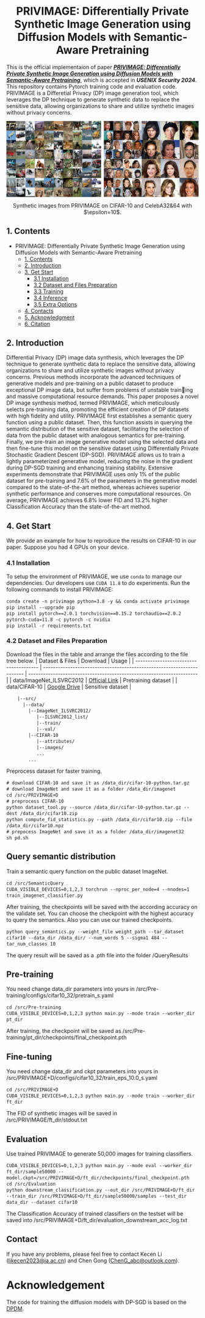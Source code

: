 <div align=center>
  
# PRIVIMAGE: Differentially Private Synthetic Image Generation using Diffusion Models with Semantic-Aware Pretraining
</div>

This is the official implementaion of paper [***PRIVIMAGE: Differentially Private Synthetic Image Generation using Diffusion Models with Semantic-Aware Pretraining***](https://arxiv.org/abs/2311.12850), which is accepted in ***USENIX Security 2024***. This repository contains Pytorch training code and evaluation code. PRIVIMAGE is a Differetial Privacy (DP) image generation tool, which leverages the DP technique to generate synthetic data to replace the sensitive data, allowing organizations to share and utilize synthetic images without privacy concerns.

<div align=center>
<img src="./sample1.png" width = "600" alt="Synthetic images by PRIVIMAGE with epsilon=10" align=center />
</div>

<p align="center">Synthetic images from PRIVIMAGE on CIFAR-10 and CelebA32&64 with $\epsilon=10$.</p>

## 1. Contents
- PRIVIMAGE: Differentially Private Synthetic Image Generation using Diffusion Models with Semantic-Aware Pretraining
  - [1. Contents](#1-contents)
  - [2. Introduction](#2-introduction)
  - [3. Get Start](#3-get-start)
    - [3.1 Installation](#31-installation)
    - [3.2 Dataset and Files Preparation](#32-dataset-and-files-preparation)
    - [3.3 Training](#33-training)
    - [3.4 Inference](#34-inference)
    - [3.5 Extra Options](#35-extra-options)
  - [4. Contacts](#4-contacts)
  - [5. Acknowledgment](#5-acknowledgment)
  - [6. Citation](#6-citation)

## 2. Introduction

Differential Privacy (DP) image data synthesis, which leverages the DP technique to generate synthetic data to replace the sensitive data, allowing organizations to share and utilize synthetic images without privacy concerns. Previous methods incorporate the advanced techniques of generative models and pre-training on a public dataset to produce exceptional DP image data, but suffer from problems of unstable training and massive computational resource demands. This paper proposes a novel DP image synthesis method, termed PRIVIMAGE, which meticulously selects pre-training data, promoting the efficient creation of DP datasets with high fidelity and utility. PRIVIMAGE first establishes a semantic query function using a public dataset. Then, this function assists in querying
the semantic distribution of the sensitive dataset, facilitating the selection of data from the public dataset with analogous semantics for pre-training. Finally, we pre-train an image generative model using the selected data and then fine-tune this model on the sensitive dataset using Differentially Private Stochastic Gradient Descent (DP-SGD). PRIVIMAGE allows us to train a lightly parameterized generative model, reducing the noise in the gradient during DP-SGD training and enhancing training stability. Extensive experiments demonstrate that PRIVIMAGE uses only 1% of the public dataset for pre-training and 7.6% of the parameters in the generative model compared to the state-of-the-art method, whereas achieves superior synthetic performance and conserves more computational resources. On average, PRIVIMAGE achieves 6.8% lower FID and 13.2% higher Classification Accuracy than the state-of-the-art method.

## 4. Get Start
We provide an example for how to reproduce the results on CIFAR-10 in our paper. Suppose you had 4 GPUs on your device.

### 4.1 Installation

To setup the environment of PRIVIMAGE, we use `conda` to manage our dependencies. Our developers use `CUDA 11.8` to do experiments. Run the following commands to install PRIVIMAGE:
 ```
conda create -n privimage python=3.8 -y && conda activate privimage
pip install --upgrade pip
pip install pytorch==2.0.1 torchvision==0.15.2 torchaudio==2.0.2 pytorch-cuda=11.8 -c pytorch -c nvidia
pip install -r requirements.txt 
 ```

### 4.2 Dataset and Files Preparation
Download the files in the table and arrange the files according to the file tree below.
  | Dataset & Files                        | Download                                                               | Usage                                                                 |
  | -------------------------------------- | ---------------------------------------------------------------------- | --------------------------------------------------------------------- |
  | data/ImageNet_ILSVRC2012             | [Official Link](http://image-net.org/)                        | Pretraining dataset                                                     |
  | data/CIFAR-10                   | [Google Drive](https://drive.google.com/file/d/1pSwaN0Tn7Y2D6EOpkj3A1N8LEYR277Aw/view?usp=drive_link)      | Sensitive dataset                                        |

```text
    |--src/
      |--data/
        |--ImageNet_ILSVRC2012/
           |--ILSVRC2012_list/
           |--train/
           |--val/
        |--CIFAR-10
           |--attributes/
           |--images/
           ...
        ...
```
Preprocess dataset for faster training.
```
# download CIFAR-10 and save it as /data_dir/cifar-10-python.tar.gz
# download ImageNet and save it as a folder /data_dir/imagenet
cd /src/PRIVIMAGE+D
# preprocess CIFAR-10
python dataset_tool.py --source /data_dir/cifar-10-python.tar.gz --dest /data_dir/cifar10.zip
python compute_fid_statistics.py --path /data_dir/cifar10.zip --file /data_dir/cifar10.npz
# prepocess ImageNet and save it as a folder /data_dir/imagenet32
sh pd.sh
```

## Query semantic distribution
Train a semantic query function on the public dataset ImageNet.
```
cd /src/SemanticQuery
CUDA_VISIBLE_DEVICES=0,1,2,3 torchrun --nproc_per_node=4 --nnodes=1 train_imagenet_classifier.py
```
After training, the checkpoints will be saved with the according accuracy on the validate set. You can choose the checkpoint with the highest accuracy to query the semantics. Also you can use our trained checkpoints.
```
python query_semantics.py --weight_file weight_path --tar_dataset cifar10 --data_dir /data_dir/ --num_words 5 --sigma1 484 --tar_num_classes 10
```
The query result will be saved as a .pth file into the folder /QueryResults
## Pre-training
You need change data_dir parameters into yours in /src/Pre-training/configs/cifar10_32/pretrain_s.yaml
```
cd /src/Pre-training
CUDA_VISIBLE_DEVICES=0,1,2,3 python main.py --mode train --worker_dir pt_dir
```
After training, the checkpoint will be saved as /src/Pre-training/pt_dir/checkpoints/final_checkpoint.pth
## Fine-tuning
You need change data_dir and ckpt parameters into yours in /src/PRIVIMAGE+D/configs/cifar10_32/train_eps_10.0_s.yaml
```
cd /src/PRIVIMAGE+D
CUDA_VISIBLE_DEVICES=0,1,2,3 python main.py --mode train --worker_dir ft_dir
```
The FID of synthetic images will be saved in /src/PRIVIMAGE/ft_dir/stdout.txt
## Evaluation
Use trained PRIVIMAGE to generate 50,000 images for training classifiers.
```
CUDA_VISIBLE_DEVICES=0,1,2,3 python main.py --mode eval --worker_dir ft_dir/sample50000 -- model.ckpt=/src/PRIVIMAGE+D/ft_dir/checkpoints/final_checkpoint.pth
cd /src/Evaluation
python downstream_classification.py --out_dir /src/PRIVIMAGE+D/ft_dir --train_dir /src/PRIVIMAGE+D/ft_dir/sample50000/samples --test_dir data_dir --dataset cifar10
```
The Classification Accuracy of trained classifiers on the testset will be saved into /src/PRIVIMAGE+D/ft_dir/evaluation_downstream_acc_log.txt

## Contact
If you have any problems, please feel free to contact Kecen Li (likecen2023@ia.ac.cn) and Chen Gong (ChenG_abc@outlook.com).

# Acknowledgement
The code for training the diffusion models with DP-SGD is based on the [DPDM](https://github.com/nv-tlabs/DPDM).
